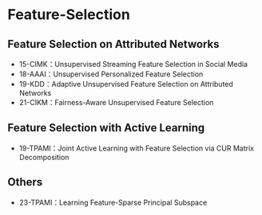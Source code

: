 # Feature-Selection

## Feature Selection on Attributed Networks

- 15-CIMK：Unsupervised Streaming Feature Selection in Social Media
- 18-AAAI：Unsupervised Personalized Feature Selection
- 19-KDD：Adaptive Unsupervised Feature Selection on Attributed Networks
- 21-CIKM：Fairness-Aware Unsupervised Feature Selection

## Feature Selection with Active Learning

- 19-TPAMI：Joint Active Learning with Feature Selection via CUR Matrix Decomposition

## Others

- 23-TPAMI：Learning Feature-Sparse Principal Subspace